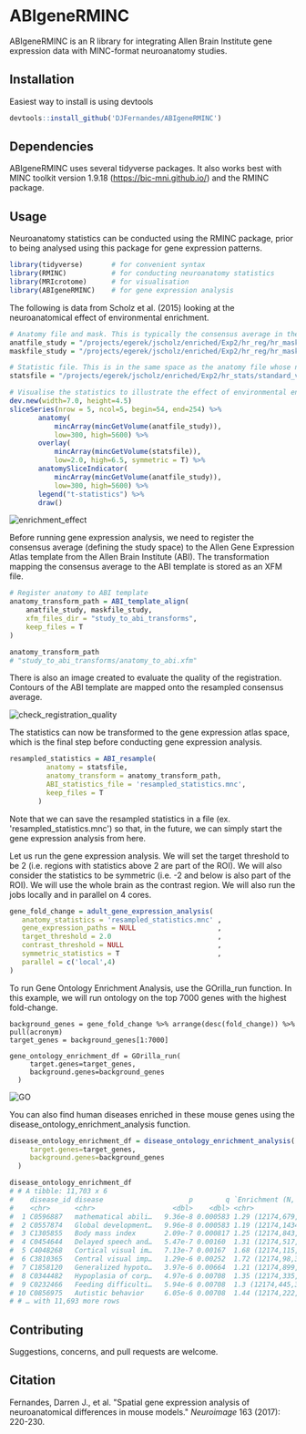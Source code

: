 # ABIgeneRMINC

ABIgeneRMINC is an R library for integrating Allen Brain Institute gene expression data with MINC-format neuroanatomy studies.



## Installation

Easiest way to install is using devtools

```R
devtools::install_github('DJFernandes/ABIgeneRMINC')
```



## Dependencies

ABIgeneRMINC uses several tidyverse packages. It also works best with MINC toolkit version 1.9.18 (https://bic-mni.github.io/) and the RMINC package. 

## Usage

Neuroanatomy statistics can be conducted using the RMINC package, prior to being analysed using this package for gene expression patterns. 

```R
library(tidyverse)       # for convenient syntax
library(RMINC)           # for conducting neuroanatomy statistics
library(MRIcrotome)      # for visualisation
library(ABIgeneRMINC)    # for gene expression analysis
```



The following is data from Scholz et al. (2015) looking at the neuroanatomical effect of environmental enrichment. 

```R
# Anatomy file and mask. This is typically the consensus average in the study
anatfile_study = "/projects/egerek/jscholz/enriched/Exp2/hr_reg/hr_masks/template.mnc"
maskfile_study = "/projects/egerek/jscholz/enriched/Exp2/hr_reg/hr_masks/mask_dil.mnc"

# Statistic file. This is in the same space as the anatomy file whose numerical value at each voxel represents a quantity of statistical interest (i.e. t-statistic)
statsfile = "/projects/egerek/jscholz/enriched/Exp2/hr_stats/standard_vs_maze_0.2_tvalue-conditionMaze.mnc"

# Visualise the statistics to illustrate the effect of environmental enrichment on the mouse brain.
dev.new(width=7.0, height=4.5)
sliceSeries(nrow = 5, ncol=5, begin=54, end=254) %>%
       anatomy(
           mincArray(mincGetVolume(anatfile_study)), 
           low=300, high=5600) %>%
       overlay(
           mincArray(mincGetVolume(statsfile)), 
           low=2.0, high=6.5, symmetric = T) %>%
       anatomySliceIndicator(
           mincArray(mincGetVolume(anatfile_study)), 
           low=300, high=5600) %>% 
       legend("t-statistics") %>%
       draw()
```

![enrichment_effect](https://wiki.mouseimaging.ca/download/attachments/10650346/enrichment_effect.png?version=2&modificationDate=1626296216408&api=v2)



Before running gene expression analysis, we need to register the consensus average (defining the study space) to the Allen Gene Expression Atlas template from the Allen Brain Institute (ABI). The transformation mapping the consensus average to the ABI template is stored as an XFM file.

```R
# Register anatomy to ABI template
anatomy_transform_path = ABI_template_align(
    anatfile_study, maskfile_study,
    xfm_files_dir = "study_to_abi_transforms", 
    keep_files = T
) 

anatomy_transform_path
# "study_to_abi_transforms/anatomy_to_abi.xfm"
```



There is also an image created to evaluate the quality of the registration. Contours of the ABI template are mapped onto the resampled consensus average. 

![check_registration_quality](https://wiki.mouseimaging.ca/download/attachments/10650346/check_registration_quality.png?version=1&modificationDate=1626296283407&api=v2)



The statistics can now be transformed to the gene expression atlas space, which is the final step before conducting gene expression analysis. 

```R
resampled_statistics = ABI_resample(
         anatomy = statsfile, 
         anatomy_transform = anatomy_transform_path, 
         ABI_statistics_file = 'resampled_statistics.mnc',
         keep_files = T
       ) 
```

Note that we can save the resampled statistics in a file (ex. 'resampled_statistics.mnc') so that, in the future, we can simply start the gene expression analysis from here. 

Let us run the gene expression analysis. We will set the target threshold to be 2 (i.e. regions with statistics above 2 are part of the ROI). We will also consider the statistics to be symmetric (i.e. -2 and below is also part of the ROI). We will use the whole brain as the contrast region. We will also run the jobs locally and in parallel on 4 cores. 

```R
gene_fold_change = adult_gene_expression_analysis(
   anatomy_statistics = 'resampled_statistics.mnc' ,
   gene_expression_paths = NULL                    ,
   target_threshold = 2.0                          ,
   contrast_threshold = NULL                       ,
   symmetric_statistics = T                        ,
   parallel = c('local',4)
)
```



To run Gene Ontology Enrichment Analysis, use the GOrilla_run function. In this example, we will run ontology on the top 7000 genes with the highest fold-change. 

```
background_genes = gene_fold_change %>% arrange(desc(fold_change)) %>% pull(acronym)
target_genes = background_genes[1:7000]

gene_ontology_enrichment_df = GOrilla_run(
     target.genes=target_genes,
     background.genes=background_genes
  )
```

![GO](https://wiki.mouseimaging.ca/download/attachments/10650346/GO.png?version=1&modificationDate=1626296493857&api=v2)

You can also find human diseases enriched in these mouse genes using the disease_ontology_enrichment_analysis function.

```R
disease_ontology_enrichment_df = disease_ontology_enrichment_analysis(
     target.genes=target_genes,
     background.genes=background_genes
  )

disease_ontology_enrichment_df
# # A tibble: 11,703 x 6
#    disease_id disease                     p        q `Enrichment (N, B,… Genes  
#    <chr>      <chr>                   <dbl>    <dbl> <chr>               <list> 
#  1 C0596887   mathematical abili…   9.36e-8 0.000583 1.29 (12174,679,39… <chr […
#  2 C0557874   Global development…   9.96e-8 0.000583 1.19 (12174,1434,3… <chr […
#  3 C1305855   Body mass index       2.09e-7 0.000817 1.25 (12174,843,39… <chr […
#  4 C0454644   Delayed speech and…   5.47e-7 0.00160  1.31 (12174,517,39… <chr […
#  5 C4048268   Cortical visual im…   7.13e-7 0.00167  1.68 (12174,115,39… <chr […
#  6 C3810365   Central visual imp…   1.29e-6 0.00252  1.72 (12174,98,397… <chr […
#  7 C1858120   Generalized hypoto…   3.97e-6 0.00664  1.21 (12174,899,39… <chr […
#  8 C0344482   Hypoplasia of corp…   4.97e-6 0.00708  1.35 (12174,335,39… <chr […
#  9 C0232466   Feeding difficulti…   5.94e-6 0.00708  1.3 (12174,445,397… <chr […
# 10 C0856975   Autistic behavior     6.05e-6 0.00708  1.44 (12174,222,39… <chr […
# # … with 11,693 more rows
```



## Contributing
Suggestions, concerns, and pull requests are welcome. 



## Citation

Fernandes, Darren J., et al. "Spatial gene expression analysis of neuroanatomical differences in mouse models." *Neuroimage* 163 (2017): 220-230.
